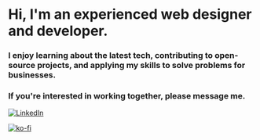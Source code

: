# Hi, I'm an experienced web designer and developer.

### I enjoy learning about the latest tech, contributing to open-source projects, and applying my skills to solve problems for businesses. 

### If you're interested in working together, please message me. 

[![LinkedIn](https://img.shields.io/badge/LinkedIn-Connect-blue?style=social&logo=LinkedIn)](https://linkedin.com/in/david-porkka)

[![ko-fi](https://ko-fi.com/img/githubbutton_sm.svg)](https://ko-fi.com/S6S7YJ9T1)

